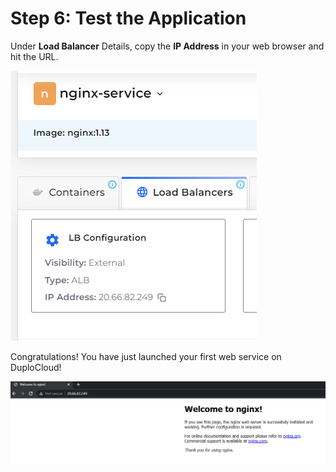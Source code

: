 # Step 6: Test the Application

Under **Load Balancer** Details, copy the **IP Address** in your web browser and hit the URL.

![Load Balancer details](<../../.gitbook/assets/image (4) (2).png>)

Congratulations! You have just launched your first web service on DuploCloud!

![sample web application](<../../.gitbook/assets/image (12) (3).png>)
